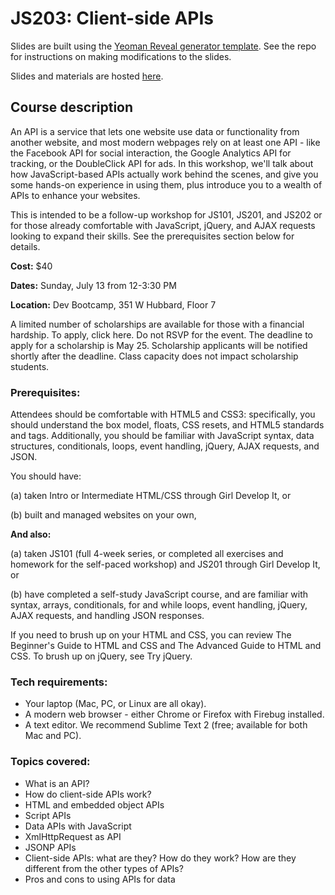 # JS203: Client-side APIs

Slides are built using the [Yeoman Reveal generator template](https://github.com/gdichicago/yeoman_reveal_template). See the repo for instructions on making modifications to the slides.

Slides and materials are hosted [here](http://gdichicago.com/classes/js203/workshop/).

## Course description

An API is a service that lets one website use data or functionality from another website, and most modern webpages rely on at least one API - like the Facebook API for social interaction, the Google Analytics API for tracking, or the DoubleClick API for ads. In this workshop, we'll talk about how JavaScript-based APIs actually work behind the scenes, and give you some hands-on experience in using them, plus introduce you to a wealth of APIs to enhance your websites.

This is intended to be a follow-up workshop for JS101, JS201, and JS202 or for those already comfortable with JavaScript, jQuery, and AJAX requests looking to expand their skills. See the prerequisites section below for details.


**Cost:** $40

**Dates:** Sunday, July 13 from 12-3:30 PM

**Location:** Dev Bootcamp, 351 W Hubbard, Floor 7

A limited number of scholarships are available for those with a financial hardship. To apply, click here. Do not RSVP for the event. The deadline to apply for a scholarship is May 25. Scholarship applicants will be notified shortly after the deadline. Class capacity does not impact scholarship students.


### Prerequisites:

Attendees should be comfortable with HTML5 and CSS3: specifically, you should understand the box model, floats, CSS resets, and HTML5 standards and tags. Additionally, you should be familiar with JavaScript syntax, data structures, conditionals, loops, event handling, jQuery, AJAX requests, and JSON.

You should have:

(a) taken Intro or Intermediate HTML/CSS through Girl Develop It, or

(b) built and managed websites on your own,

**And also:**

(a) taken JS101 (full 4-week series, or completed all exercises and homework for the self-paced workshop) and JS201 through Girl Develop It, or

(b) have completed a self-study JavaScript course, and are familiar with syntax, arrays, conditionals, for and while loops, event handling, jQuery, AJAX requests, and handling JSON responses.

If you need to brush up on your HTML and CSS, you can review The Beginner's Guide to HTML and CSS and The Advanced Guide to HTML and CSS. To brush up on jQuery, see Try jQuery.


### Tech requirements:

 - Your laptop (Mac, PC, or Linux are all okay).
 - A modern web browser - either Chrome or Firefox with Firebug installed.
 - A text editor. We recommend Sublime Text 2 (free; available for both Mac and PC).


### Topics covered:

 - What is an API?
 - How do client-side APIs work?
 - HTML and embedded object APIs
 - Script APIs
 - Data APIs with JavaScript
 -  XmlHttpRequest as API
 - JSONP APIs
 - Client-side APIs: what are they? How do they work? How are they different from the other types of APIs?
 - Pros and cons to using APIs for data